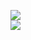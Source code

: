 [![](https://img.shields.io/badge/Made%20With-Github%20Spray-lightgrey.svg?style=for-the-badge&logo=github)](https://github.com/Annihil/github-spray#31289)  
[![](https://i.imgur.com/2DrTn0Z.gif)](https://github.com/Annihil/github-spray)